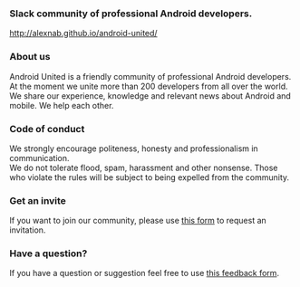 ### Slack community of professional Android developers.
http://alexnab.github.io/android-united/

### About us
Android United is a friendly community of professional Android developers. At the moment we unite more than 200 developers from all over the world. We share our experience, knowledge and relevant news about Android and mobile. We help each other.

### Code of conduct
We strongly encourage politeness, honesty and professionalism in communication.  
We do not tolerate flood, spam, harassment and other nonsense. Those who violate the rules will be subject to being expelled from the community.  

### Get an invite
If you want to join our community, please use [this form](http://goo.gl/4g9pyd) to request an invitation.

### Have a question?
If you have a question or suggestion feel free to use [this feedback form](https://goo.gl/sVMK0R).

